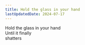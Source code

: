 ```yaml
---
title: Hold the glass in your hand
lastUpdatedDate: 2024-07-17
---
```


Hold the glass in your hand\
Until it finally\
shatters
